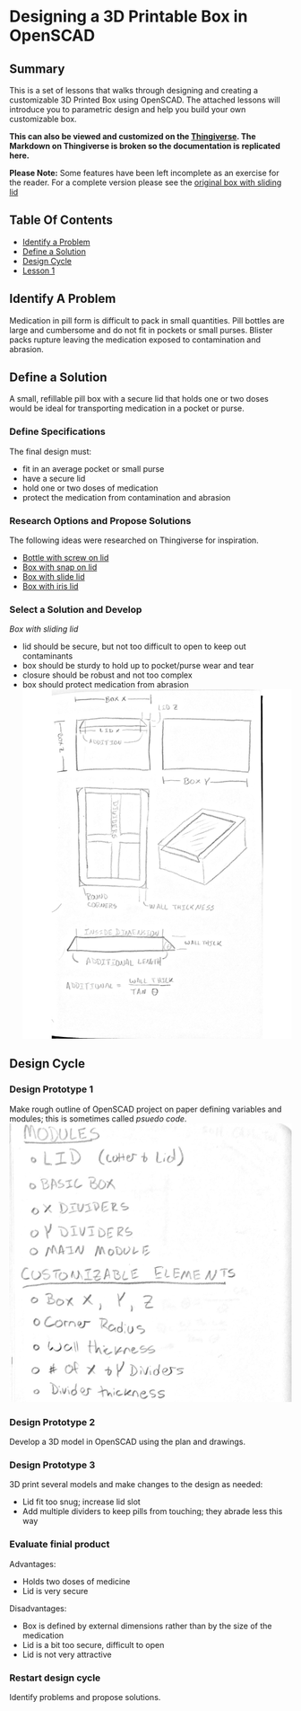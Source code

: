 # Designing a 3D Printable Box in OpenSCAD
## Summary
This is a set of lessons that walks through designing and creating a customizable 3D Printed Box using OpenSCAD. The attached lessons will introduce you to parametric design and help you build your own customizable box.

****This can also be viewed and customized on the [Thingiverse](https://www.thingiverse.com/thing:1201466). The Markdown on Thingiverse is broken so the documentation is replicated here.****

**Please Note:** Some features have been left incomplete as an exercise for the reader.  For a complete version please see the [original box with sliding lid](http://www.thingiverse.com/thing:201304)

## Table Of Contents
* [Identify a Problem](#IDProblem)
* [Define a Solution](#DefineSolution)
* [Design Cycle](#DesignCycle)
* [Lesson 1](./Lesson1.md)

<a name="IDProblem"></a>
## Identify A Problem
Medication in pill form is difficult to pack in small quantities. Pill bottles are large and cumbersome and do not fit in pockets or small purses. Blister packs rupture leaving the medication exposed to  contamination and abrasion.

<a name="DefineSolution"></a>
## Define a Solution
A small, refillable pill box with a secure lid that holds one or two doses would be ideal for transporting medication in a pocket or purse.

### Define Specifications
The final design must:
* fit in an average pocket or small purse
* have a secure lid
* hold one or two doses of medication
* protect the medication from contamination and abrasion

### Research Options and Propose Solutions
The following ideas were researched on Thingiverse for inspiration. 
* [Bottle with screw on lid](https://www.thingiverse.com/search?q=pill+bottle&type=things&sort=relevant)
* [Box with snap on lid](https://www.thingiverse.com/search?q=snap+lid&type=things&sort=relevant)
* [Box with slide lid](https://www.thingiverse.com/search?q=slide+lid&type=things&sort=relevant)
* [Box with iris lid](https://www.thingiverse.com/search?q=iris&type=things&sort=relevant)

### Select a Solution and Develop
*Box with sliding lid*
* lid should be secure, but not too difficult to open to keep out contaminants 
* box should be sturdy to hold up to pocket/purse wear and tear
* closure should be robust and not too complex
* box should protect medication from abrasion
![Solution Sketch](./Lessons/solution_sketch.png)

<a name="DesignCycle"></a>
## Design Cycle
### Design Prototype 1
Make rough outline of OpenSCAD project on paper defining variables and modules; this is sometimes called *psuedo code*.
![Prototype 1 - Psuedo code](./Lessons/prototype-1.png)

### Design Prototype 2
Develop a 3D model in OpenSCAD using the plan and drawings.

### Design Prototype 3
3D print several models and make changes to the design as needed:
* Lid fit too snug; increase lid slot
* Add multiple dividers to keep pills from touching; they abrade less this way

### Evaluate finial product
Advantages:
* Holds two doses of medicine
* Lid is very secure

Disadvantages:
* Box is defined by external dimensions rather than by the size of the medication
* Lid is a bit too secure, difficult to open
* Lid is not very attractive

### Restart design cycle
Identify problems and propose solutions.

